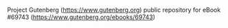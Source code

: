 Project Gutenberg (https://www.gutenberg.org) public repository for
eBook #69743 (https://www.gutenberg.org/ebooks/69743)

